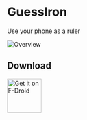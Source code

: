 # GuessIron

Use your phone as a ruler

![Overview](https://github.com/mobeil1/GuessIron/blob/main/fastlane/metadata/android/en-US/images/phoneScreenshots/1.png)

## Download

[<img src="https://f-droid.org/badge/get-it-on.png" alt="Get it on F-Droid" height="80">](https://f-droid.org/app/de.indie42.guessiron)